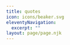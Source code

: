 ```yaml
---
title: quotes
icon: icons/beaker.svg
eleventyNavigation:
  excerpt: ""
layout: page/page.njk
---
```


